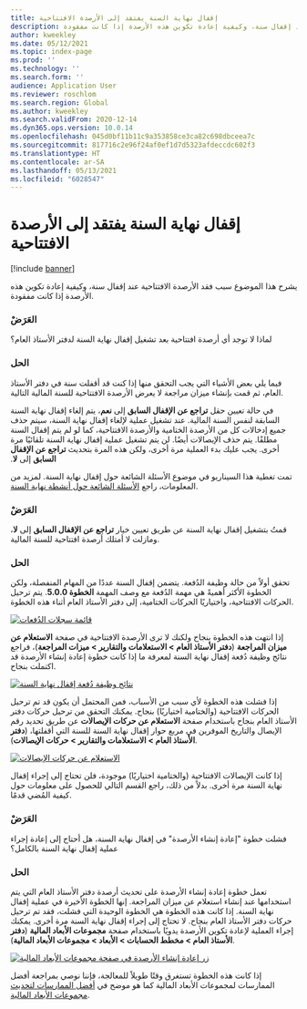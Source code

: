 ```yaml
---
title: إقفال نهاية السنة يفتقد إلى الأرصدة الافتتاحية
description: يشرح هذا الموضوع سبب فقد الأرصدة الافتتاحية عند إقفال سنة، وكيفية إعادة تكوين هذه الأرصدة إذا كانت مفقودة.
author: kweekley
ms.date: 05/12/2021
ms.topic: index-page
ms.prod: ''
ms.technology: ''
ms.search.form: ''
audience: Application User
ms.reviewer: roschlom
ms.search.region: Global
ms.author: kweekley
ms.search.validFrom: 2020-12-14
ms.dyn365.ops.version: 10.0.14
ms.openlocfilehash: 045d0bf11b11c9a353858ce3ca82c698dbceea7c
ms.sourcegitcommit: 817716c2e96f24af0ef1d7d5323afdeccdc602f3
ms.translationtype: HT
ms.contentlocale: ar-SA
ms.lasthandoff: 05/13/2021
ms.locfileid: "6028547"
---
```

# <a name="year-end-close-missing-opening-balances"></a>إقفال نهاية السنة يفتقد إلى الأرصدة الافتتاحية

[!include [banner](../includes/banner.md)]

يشرح هذا الموضوع سبب فقد الأرصدة الافتتاحية عند إقفال سنة، وكيفية إعادة تكوين هذه الأرصدة إذا كانت مفقودة.

### <a name="symptom"></a>العَرَضْ

لماذا لا توجد أي أرصدة افتتاحية بعد تشغيل إقفال نهاية السنة لدفتر الأستاذ العام؟ 

### <a name="resolution"></a>الحل

فيما يلي بعض الأشياء التي يجب التحقق منها إذا كنت قد أقفلت سنة في دفتر الأستاذ العام، ثم قمت بإنشاء ميزان مراجعة لا يعرض الأرصدة الافتتاحية للسنة المالية التالية.

في حالة تعيين حقل **تراجع عن الإقفال السابق‬‏‫** إلى **نعم**، يتم إلغاء إقفال نهاية السنة السابقة لنفس السنة المالية. عند تشغيل عملية لإلغاء إقفال نهاية السنة، سيتم حذف جميع إدخالات كل من الأرصدة الختامية والأرصدة الافتتاحية، كما لو لم يتم إقفال السنة مطلقًا. يتم حذف الإيصالات أيضًا. لن يتم تشغيل عملية إقفال نهاية السنة تلقائيًا مرة أخرى. يجب عليك بدء العملية مرة أخرى، ولكن هذه المرة بتحديث **تراجع عن الإقفال السابق‬‏‫** إلى **لا**.

تمت تغطية هذا السيناريو في موضوع الأسئلة الشائعة حول إقفال نهاية السنة. لمزيد من المعلومات، راجع [الأسئلة الشائعة حول أنشطة نهاية السنة](faq-year-end-activities.md).

### <a name="symptom"></a>العَرَضْ

قمتُ بتشغيل إقفال نهاية السنة عن طريق تعيين خيار **تراجع عن الإقفال السابق** إلى **لا**، ومازلت لا أمتلك أرصدة افتتاحية للسنة المالية.

### <a name="resolution"></a>الحل

تحقق أولاً من حالة وظيفة الدُفعة. يتضمن إقفال السنة عددًا من المهام المنفصلة، ولكن الخطوة الأكثر أهميةً هي مهمة الدُفعة مع وصف المهمة **الخطوة 5.0.0**. يتم ترحيل الحركات الافتتاحية، واختياريًا الحركات الختامية، إلى دفتر الأستاذ العام أثناء هذه الخطوة. 

[![قائمة سجلات الدُفعات](./media/yec-mssng-open-blnces-01.png)](./media/yec-mssng-open-blnces-01.png)

إذا انتهت هذه الخطوة بنجاح ولكنك لا ترى الأرصدة الافتتاحية في صفحة **الاستعلام عن ميزان المراجعة** (**دفتر الأستاذ العام > الاستعلامات والتقارير > ميزات المراجعة**)، فراجع نتائج وظيفة دُفعة إقفال نهاية السنة لمعرفة ما إذا كانت خطوة إعادة إنشاء الأرصدة قد اكتملت بنجاح.

[![نتائج وظيفة دُفعة إقفال نهاية السنة](./media/yec-mssng-open-blnces-02.png)](./media/yec-mssng-open-blnces-02.png)

إذا فشلت هذه الخطوة لأي سبب من الأسباب، فمن المحتمل أن يكون قد تم ترحيل الحركات الافتتاحية (والختامية اختياريًا) بنجاح. يمكنك التحقق من ترحيل حركات دفتر الأستاذ العام بنجاح باستخدام صفحة **الاستعلام عن حركات الإيصالات** عن طريق تحديد رقم الإيصال والتاريخ الموفرين في مربع حوار إقفال نهاية السنة للسنة التي أقفلتها، (**دفتر الأستاذ العام > الاستعلامات والتقارير > حركات الإيصالات**).

[![الاستعلام عن حركات الإيصالات](./media/yec-mssng-open-blnces-03.png)](./media/yec-mssng-open-blnces-03.png)

إذا كانت الإيصالات الافتتاحية (والختامية اختياريًا) موجودة، فلن تحتاج إلى إجراء إقفال نهاية السنة مرة أخرى. بدلاً من ذلك، راجع القسم التالي للحصول على معلومات حول كيفية المُضي قدمًا.

### <a name="symptom"></a>العَرَضْ

فشلت خطوة "إعادة إنشاء الأرصدة" في إقفال نهاية السنة، هل أحتاج إلى إعادة إجراء عملية إقفال نهاية السنة بالكامل؟

### <a name="resolution"></a>الحل

تعمل خطوة إعادة إنشاء الأرصدة على تحديث أرصدة دفتر الأستاذ العام التي يتم استخدامها عند إنشاء استعلام عن ميزان المراجعة.  إنها الخطوة الأخيرة في عملية إقفال نهاية السنة.  إذا كانت هذه الخطوة هي الخطوة الوحيدة التي فشلت، فقد تم ترحيل حركات دفتر الأستاذ العام بنجاح.  لا تحتاج إلى إجراء إقفال نهاية السنة مرة أخرى. يمكنك إجراء العملية لإعادة تكوين الأرصدة يدويًا باستخدام صفحة **مجموعات الأبعاد المالية** (**دفتر الأستاذ العام > مخطط الحسابات > الأبعاد > مجموعات الأبعاد المالية**).

[![زر إعادة إنشاء الأرصدة في صفحة مجموعات الأبعاد المالية](./media/yec-mssng-open-blnces-04.png)](./media/yec-mssng-open-blnces-04.png)

إذا كانت هذه الخطوة تستغرق وقتًا طويلاً للمعالجة، فإننا نوصي بمراجعة أفضل الممارسات لمجموعات الأبعاد المالية كما هو موضح في [أفضل الممارسات لتحديث مجموعات الأبعاد المالية](https://community.dynamics.com/365/financeandoperations/b/dynamics-365-finance-blog/posts/best-practices-for-updating-financial-dimension-set-dimension-sets). 

